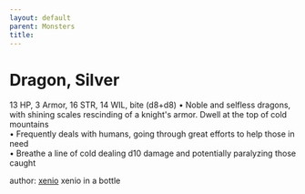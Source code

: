 ```yaml
---
layout: default
parent: Monsters 
title: 
--- 
```

# Dragon, Silver
13 HP, 3 Armor, 16 STR, 14 WIL, bite (d8+d8)
• Noble and selfless dragons, with shining scales rescinding of a knight's armor. Dwell at the top of cold mountains  
• Frequently deals with humans, going through great efforts to help those in need  
• Breathe a line of cold dealing d10 damage and potentially paralyzing those caught  




author: [xenio](https://xenioinabottle.blogspot.com/2021/02/classic-monsters-for-cairnito-part-1.html) xenio in a bottle


